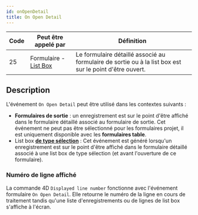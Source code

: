 ```yaml
---
id: onOpenDetail
title: On Open Detail
---
```


| Code | Peut être appelé par                                     | Définition                                                                                              |
| ---- | -------------------------------------------------------- | ------------------------------------------------------------------------------------------------------- |
| 25   | Formulaire - [List Box](FormObjects/listbox_overview.md) | Le formulaire détaillé associé au formulaire de sortie ou à la list box est sur le point d'être ouvert. |


## Description

L'événement `On Open Detail` peut être utilisé dans les contextes suivants :

- **Formulaires de sortie** : un enregistrement est sur le point d'être affiché dans le formulaire détaillé associé au formulaire de sortie. Cet événement ne peut pas être sélectionné pour les formulaires projet, il est uniquement disponible avec les **formulaires table**.
- List box [**de type sélection**](FormObjects/listbox_overview.md#selection-list-boxes) : Cet événement est généré lorsqu'un enregistrement est sur le point d'être affiché dans le formulaire détaillé associé à une list box de type sélection (et avant l'ouverture de ce formulaire).


### Numéro de ligne affiché

La commande 4D `Displayed line number` fonctionne avec l'événement formulaire `On Open Detail`. Elle retourne le numéro de la ligne en cours de traitement tandis qu'une liste d'enregistrements ou de lignes de list box s'affiche à l'écran.
